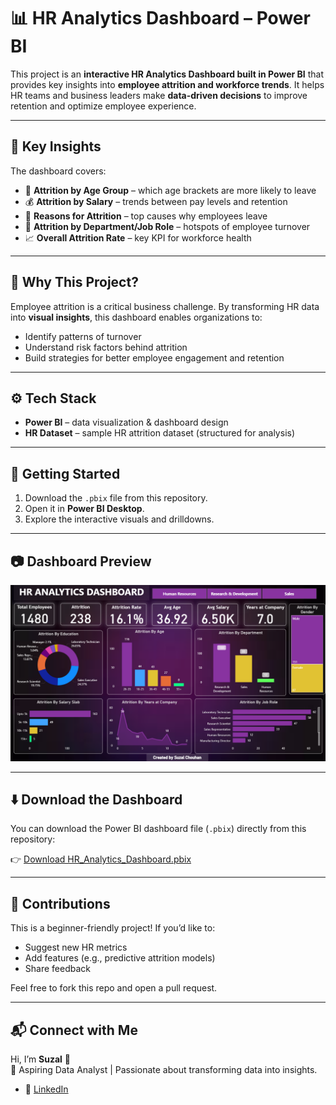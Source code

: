 # 📊 HR Analytics Dashboard – Power BI  

This project is an **interactive HR Analytics Dashboard built in Power BI** that provides key insights into **employee attrition and workforce trends**. It helps HR teams and business leaders make **data-driven decisions** to improve retention and optimize employee experience.  

---

## 🔎 Key Insights  
The dashboard covers:  
- 👥 **Attrition by Age Group** – which age brackets are more likely to leave  
- 💰 **Attrition by Salary** – trends between pay levels and retention  
- 📌 **Reasons for Attrition** – top causes why employees leave  
- 🏢 **Attrition by Department/Job Role** – hotspots of employee turnover  
- 📈 **Overall Attrition Rate** – key KPI for workforce health  

---

## 🎯 Why This Project?  
Employee attrition is a critical business challenge. By transforming HR data into **visual insights**, this dashboard enables organizations to:  
- Identify patterns of turnover  
- Understand risk factors behind attrition  
- Build strategies for better employee engagement and retention  

---

## ⚙️ Tech Stack  
- **Power BI** – data visualization & dashboard design  
- **HR Dataset** – sample HR attrition dataset (structured for analysis)  

---

## 🚀 Getting Started  
1. Download the `.pbix` file from this repository.  
2. Open it in **Power BI Desktop**.  
3. Explore the interactive visuals and drilldowns.  

---

## 📷 Dashboard Preview  
![Dashboard Preview](dashboard-preview.png)

---

## ⬇️ Download the Dashboard  

You can download the Power BI dashboard file (`.pbix`) directly from this repository:  

👉 [Download HR_Analytics_Dashboard.pbix](./HR_Analytics_Dashboard.pbix)  


---


## 🤝 Contributions  
This is a beginner-friendly project! If you’d like to:  
- Suggest new HR metrics  
- Add features (e.g., predictive attrition models)  
- Share feedback  

Feel free to fork this repo and open a pull request.  

---

## 📬 Connect with Me  
Hi, I’m **Suzal** 👋  
📌 Aspiring Data Analyst | Passionate about transforming data into insights.  

- 💼 [LinkedIn](https://www.linkedin.com/in/suzalchouhan4/)   
